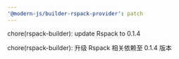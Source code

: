 ```yaml
---
'@modern-js/builder-rspack-provider': patch
---
```


chore(rspack-builder): update Rspack to 0.1.4

chore(rspack-builder): 升级 Rspack 相关依赖至 0.1.4 版本
